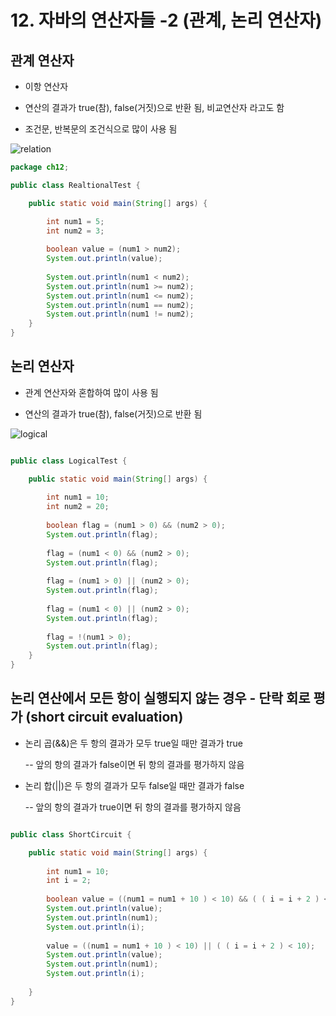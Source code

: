 # 12. 자바의 연산자들 -2 (관계, 논리 연산자)

## 관계 연산자

- 이항 연산자

- 연산의 결과가 true(참), false(거짓)으로 반환 됨, 비교연산자 라고도 함

- 조건문, 반복문의 조건식으로 많이 사용 됨

![relation](https://gitlab.com/easyspubjava/javacoursework/-/raw/master/Chapter1/01-12/img/relation.png)

``` java
package ch12;

public class RealtionalTest {

	public static void main(String[] args) {

		int num1 = 5;
		int num2 = 3;
		
		boolean value = (num1 > num2);
		System.out.println(value);
		
		System.out.println(num1 < num2);
		System.out.println(num1 >= num2);
		System.out.println(num1 <= num2);
		System.out.println(num1 == num2);
		System.out.println(num1 != num2);
	}
}
```

## 논리 연산자

- 관계 연산자와 혼합하여 많이 사용 됨

- 연산의 결과가 true(참), false(거짓)으로 반환 됨

![logical](https://gitlab.com/easyspubjava/javacoursework/-/raw/master/Chapter1/01-12/img/logical.png)

``` java

public class LogicalTest {

	public static void main(String[] args) {
		
		int num1 = 10;
		int num2 = 20;
		
		boolean flag = (num1 > 0) && (num2 > 0);
		System.out.println(flag);
		
		flag = (num1 < 0) && (num2 > 0);
		System.out.println(flag);
		
		flag = (num1 > 0) || (num2 > 0);
		System.out.println(flag);
		
		flag = (num1 < 0) || (num2 > 0);
		System.out.println(flag);
		
		flag = !(num1 > 0);
		System.out.println(flag);
	}
}
```

## 논리 연산에서 모든 항이 실행되지 않는 경우 - 단락 회로 평가 (short circuit evaluation)

- 논리 곱(&&)은 두 항의 결과가 모두 true일 때만 결과가 true

  -- 앞의 항의 결과가 false이면 뒤 항의 결과를 평가하지 않음

- 논리 합(||)은 두 항의 결과가 모두 false일 때만 결과가 false

  -- 앞의 항의 결과가 true이면 뒤 항의 결과를 평가하지 않음

``` java

public class ShortCircuit {

	public static void main(String[] args) {
		
		int num1 = 10;
		int i = 2;
		
		boolean value = ((num1 = num1 + 10 ) < 10) && ( ( i = i + 2 ) < 10);
		System.out.println(value);
		System.out.println(num1);
		System.out.println(i);
		
		value = ((num1 = num1 + 10 ) < 10) || ( ( i = i + 2 ) < 10);
		System.out.println(value);
		System.out.println(num1);
		System.out.println(i);
		
	}
}
```
